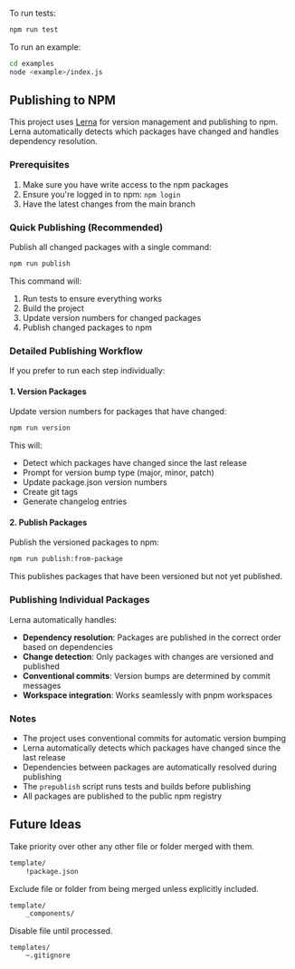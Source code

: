 To run tests:

```bash
npm run test
```

To run an example:

```bash
cd examples
node <example>/index.js
```

## Publishing to NPM

This project uses [Lerna](https://lerna.js.org/) for version management and publishing to npm. Lerna automatically detects which packages have changed and handles dependency resolution.

### Prerequisites

1. Make sure you have write access to the npm packages
2. Ensure you're logged in to npm: `npm login`
3. Have the latest changes from the main branch

### Quick Publishing (Recommended)

Publish all changed packages with a single command:

```bash
npm run publish
```

This command will:

1. Run tests to ensure everything works
2. Build the project
3. Update version numbers for changed packages
4. Publish changed packages to npm

### Detailed Publishing Workflow

If you prefer to run each step individually:

#### 1. Version Packages

Update version numbers for packages that have changed:

```bash
npm run version
```

This will:

- Detect which packages have changed since the last release
- Prompt for version bump type (major, minor, patch)
- Update package.json version numbers
- Create git tags
- Generate changelog entries

#### 2. Publish Packages

Publish the versioned packages to npm:

```bash
npm run publish:from-package
```

This publishes packages that have been versioned but not yet published.

### Publishing Individual Packages

Lerna automatically handles:

- **Dependency resolution**: Packages are published in the correct order based on dependencies
- **Change detection**: Only packages with changes are versioned and published
- **Conventional commits**: Version bumps are determined by commit messages
- **Workspace integration**: Works seamlessly with pnpm workspaces

### Notes

- The project uses conventional commits for automatic version bumping
- Lerna automatically detects which packages have changed since the last release
- Dependencies between packages are automatically resolved during publishing
- The `prepublish` script runs tests and builds before publishing
- All packages are published to the public npm registry

## Future Ideas

Take priority over other any other file or folder merged with them.

```bash
template/
    !package.json
```

Exclude file or folder from being merged unless explicitly included.

```bash
template/
    _components/
```

Disable file until processed.

```
templates/
    ~.gitignore
```
